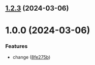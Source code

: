 ## [1.2.3](https://github.com/wakutaipa/git-extended/compare/1.0.0...1.2.3) (2024-03-06)



# 1.0.0 (2024-03-06)


### Features

* change ([8fe275b](https://github.com/wakutaipa/git-extended/commit/8fe275b36574883ea8937c09b1e55d8774785196))



